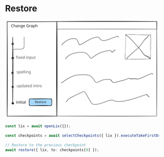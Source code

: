 # Restore

![Restore](../../assets/restore.svg)

```ts
const lix = await openLix({});
```

```ts
const checkpoints = await selectCheckpoints({ lix }).executeTakeFirstOrThrow();
```

```ts
// Restore to the previous checkpoint 
await restore({ lix, to: checkpoints[0] });
```
